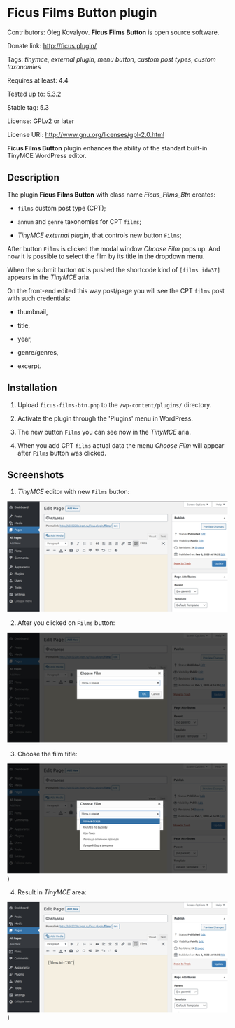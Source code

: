 # Ficus Films Button plugin

Contributors: Oleg Kovalyov. **Ficus Films Button** is open source software.

Donate link: http://ficus.plugin/

Tags: *tinymce*, *external plugin*, *menu button*, *custom post types*, *custom taxonomies*

Requires at least: 4.4

Tested up to: 5.3.2

Stable tag: 5.3

License: GPLv2 or later

License URI: http://www.gnu.org/licenses/gpl-2.0.html


**Ficus Films Button** plugin enhances the ability of the standart built-in TinyMCE WordPress editor.

## Description

The plugin **Ficus Films Button** with class name *Ficus_Films_Btn* creates:

- `films` custom post type (CPT);

- `annum` and `genre` taxonomies for CPT `films`;

- *TinyMCE external plugin*, that controls new button `Films`;

After button `Films` is clicked the modal window *Choose Film* pops up. And now it is possible
to select the film by its title in the dropdown menu.

When the submit button `OK` is pushed the shortcode kind of `[films id=37]` appears in the *TinyMCE* aria.

On the front-end edited this way post/page you will see the CPT `films` post with such credentials:
- thumbnail,

- title,

- year,

- genre/genres,

- excerpt.


## Installation

1. Upload `ficus-films-btn.php` to the `/wp-content/plugins/` directory.

2. Activate the plugin through the 'Plugins' menu in WordPress.

3. The new button `Films` you can see now in the *TinyMCE* aria.

4. When you add CPT `films` actual data the menu *Choose Film* will appear after `Films` button was clicked.


## Screenshots

1. *TinyMCE* editor with new `Films` button:

![TinyMCE editor with new Films button](/wp-content/plugins/ficus-films-btn/admin/images/screenshot-1.jpg)

2. After you clicked on `Films` button:

![After you clicked on Films button](/wp-content/plugins/ficus-films-btn/admin/images/screenshot-2.jpg)

3. Choose the film title:

![Choose the film title](/wp-content/plugins/ficus-films-btn/admin/images/screenshot-3.jpg))

4. Result in *TinyMCE* area:

![Result in TinyMCE area](/wp-content/plugins/ficus-films-btn/admin/images/screenshot-4.jpg))